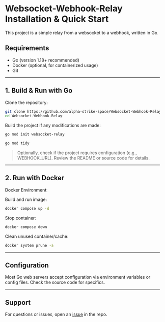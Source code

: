 # Websocket-Webhook-Relay Installation & Quick Start

This project is a simple relay from a websocket to a webhook, written in Go.

## Requirements

- Go (version 1.18+ recommended)
- Docker (optional, for containerized usage)
- Git

---

## 1. Build & Run with Go

Clone the repository:

```bash
git clone https://github.com/alpha-strike-space/Websocket-Webhook-Relay.git
cd Websocket-Webhook-Relay
```

Build the project if any modifications are made:

```bash
go mod init websocket-relay
```

```bash
go mod tidy
```

> Optionally, check if the project requires configuration (e.g., WEBHOOK_URL). Review the README or source code for details.

---

## 2. Run with Docker

Docker Environment:

Build and run image:

```bash
docker compose up -d
```

Stop container:

```bash
docker compose down
```

Clean unused container/cache:

```bash
docker system prune -a
```

---

## Configuration

Most Go web servers accept configuration via environment variables or config files. Check the source code for specifics.

---

## Support

For questions or issues, open an [issue](https://github.com/alpha-strike-space/Websocket-Webhook-Relay/issues) in the repo.
